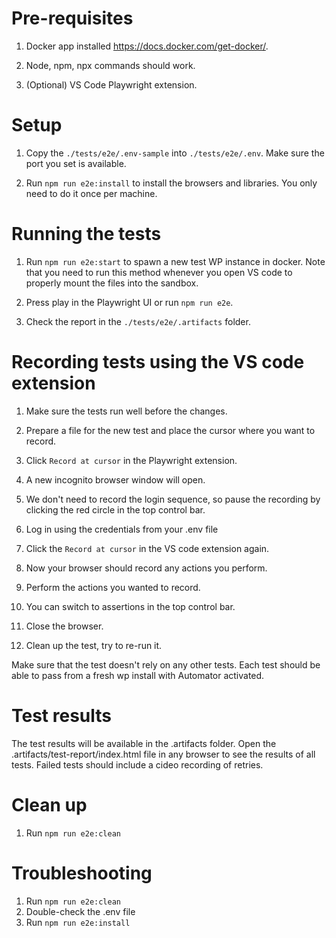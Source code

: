 # Pre-requisites

1. Docker app installed https://docs.docker.com/get-docker/.

2. Node, npm, npx commands should work.

3. (Optional) VS Code Playwright extension.


# Setup

1. Copy the `./tests/e2e/.env-sample` into `./tests/e2e/.env`. Make sure the port you set is available.

2. Run `npm run e2e:install` to install the browsers and libraries. You only need to do it once per machine.


# Running the tests

1. Run `npm run e2e:start` to spawn a new test WP instance in docker. Note that you need to run this method whenever you open VS code to properly mount the files into the sandbox.

2. Press play in the Playwright UI or run `npm run e2e`.

3. Check the report in the `./tests/e2e/.artifacts` folder.


# Recording tests using the VS code extension

1. Make sure the tests run well before the changes.

2. Prepare a file for the new test and place the cursor where you want to record.

3. Click `Record at cursor` in the Playwright extension.

4. A new incognito browser window will open.

5. We don't need to record the login sequence, so pause the recording by clicking the red circle in the top control bar.

6. Log in using the credentials from your .env file

7. Click the `Record at cursor` in the VS code extension again.

8. Now your browser should record any actions you perform.

9. Perform the actions you wanted to record.

10. You can switch to assertions in the top control bar.

11. Close the browser.

12. Clean up the test, try to re-run it.


Make sure that the test doesn't rely on any other tests. 
Each test should be able to pass from a fresh wp install with Automator activated.

# Test results

The test results will be available in the .artifacts folder. 
Open the .artifacts/test-report/index.html file in any browser to see the results of all tests.
Failed tests should include a cideo recording of retries.

# Clean up

1. Run `npm run e2e:clean`

# Troubleshooting

1. Run `npm run e2e:clean`
2. Double-check the .env file
3. Run `npm run e2e:install`